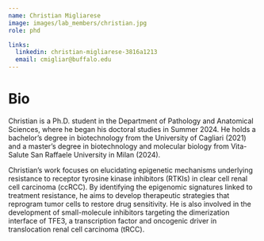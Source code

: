 ```yaml
---
name: Christian Migliarese
image: images/lab_members/christian.jpg
role: phd

links:
  linkedin: christian-migliarese-3816a1213
  email: cmigliar@buffalo.edu
---
```


# Bio
Christian is a Ph.D. student in the Department of Pathology and Anatomical 
Sciences, where he began his doctoral studies in Summer 2024. He holds a 
bachelor’s degree in biotechnology from the University of Cagliari (2021) and a 
master’s degree in biotechnology and molecular biology from Vita-Salute San 
Raffaele University in Milan (2024).

Christian’s work focuses on elucidating epigenetic mechanisms underlying 
resistance to receptor tyrosine kinase inhibitors (RTKIs) in clear cell renal cell 
carcinoma (ccRCC). By identifying the epigenomic signatures linked to treatment 
resistance, he aims to develop therapeutic strategies that reprogram tumor cells 
to restore drug sensitivity. He is also involved in the development of 
small-molecule inhibitors targeting the dimerization interface of TFE3, a 
transcription factor and oncogenic driver in translocation renal cell carcinoma 
(tRCC).
